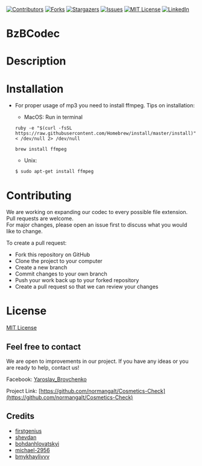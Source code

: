 [![Contributors][contributors-shield]][contributors-url]
[![Forks][forks-shield]][forks-url]
[![Stargazers][stars-shield]][stars-url]
[![Issues][issues-shield]][issues-url]
[![MIT License][license-shield]][license-url]
[![LinkedIn][linkedin-shield]][linkedin-url]


# BzBCodec

# Description

# Installation

 - For proper usage of mp3 you need to install ffmpeg. Tips on installation:

    * MacOS:
    Run in terminal
    ```
    ruby -e "$(curl -fsSL https://raw.githubusercontent.com/Homebrew/install/master/install)" < /dev/null 2> /dev/null
    ```
    ```
    brew install ffmpeg
    ```

    * Unix:
    ```
    $ sudo apt-get install ffmpeg
    ```

# Contributing

We are working on expanding our codec to every possible file extension.
Pull requests are welcome. \
For major changes, please open an issue first to discuss what you would like to change.

To create a pull request:

* Fork this repository on GitHub 
* Clone the project to your computer 
* Create a new branch 
* Commit changes to your own branch
* Push your work back up to your forked repository
* Create a pull request so that we can review your changes

# License
[MIT License](https://choosealicense.com/licenses/mit/)

## Feel free to contact

We are open to improvements in our project. If you have any ideas or you are ready to help, contact us!

Facebook: [Yaroslav_Brovchenko](https://www.facebook.com/profile.php?id=100007232269167)

Project Link: [https://github.com/normangalt/Cosmetics-Check](https://github.com/normangalt/Cosmetics-Check)



## Credits

* [firstgenius](https://github.com/firstgenius)
* [shevdan](https://github.com/shevdan)
* [bohdanhlovatskyi](https://github.com/bohdanhlovatskyi)
* [michael-2956](https://github.com/michael-2956)
* [bmykhaylivvv](https://github.com/bmykhaylivvv)





[contributors-shield]: https://img.shields.io/github/contributors/UCUBezB/BzBCodec.svg?style=for-the-badge
[contributors-url]: https://github.com/UCUBezB/BzBCodec/graphs/contributors
[forks-shield]: https://img.shields.io/github/forks/UCUBezB/BzBCodec.svg?style=for-the-badge
[forks-url]: https://github.com/UCUBezB/BzBCodec/network/members
[stars-shield]: https://img.shields.io/github/stars/UCUBezB/BzBCodec.svg?style=for-the-badge
[stars-url]: https://github.com/UCUBezB/BzBCodec/stargazers
[issues-shield]: https://img.shields.io/github/issues/UCUBezB/BzBCodec.svg?style=for-the-badge
[issues-url]: https://github.com/UCUBezB/BzBCodec/issues
[license-shield]: https://img.shields.io/github/license/UCUBezB/BzBCodec.svg?style=for-the-badge
[license-url]: https://github.com/UCUBezB/BzBCodec/blob/master/LICENSE
[linkedin-shield]: https://img.shields.io/badge/-LinkedIn-black.svg?style=for-the-badge&logo=linkedin&colorB=555
[linkedin-url]: https://www.linkedin.com/in/yaroslav-brovchenko-247477205/
